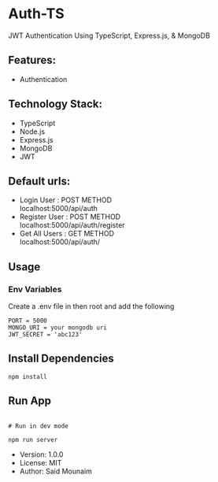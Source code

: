 # Auth-TS

JWT Authentication Using TypeScript, Express.js, & MongoDB

## Features:

- Authentication

## Technology Stack:

- TypeScript
- Node.js
- Express.js
- MongoDB
- JWT

## Default urls:

- Login User : POST METHOD <br/>
  localhost:5000/api/auth
- Register User : POST METHOD <br/>
  localhost:5000/api/auth/register
- Get All Users : GET METHOD <br/>
  localhost:5000/api/auth/

## Usage

### Env Variables

Create a .env file in then root and add the following

```
PORT = 5000
MONGO_URI = your mongodb uri
JWT_SECRET = 'abc123'

```

## Install Dependencies

```
npm install

```

## Run App

```

# Run in dev mode

npm run server

```

- Version: 1.0.0
- License: MIT
- Author: Said Mounaim
